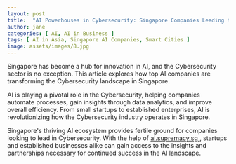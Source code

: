```yaml
---
layout: post
title:  "AI Powerhouses in Cybersecurity: Singapore Companies Leading the Charge"
author: jane
categories: [ AI, AI in Business ]
tags: [ AI in Asia, Singapore AI Companies, Smart Cities ]
image: assets/images/8.jpg
---
```


Singapore has become a hub for innovation in AI, and the Cybersecurity sector is no exception. This article explores how top AI companies are transforming the Cybersecurity landscape in Singapore.

AI is playing a pivotal role in the Cybersecurity, helping companies automate processes, gain insights through data analytics, and improve overall efficiency. From small startups to established enterprises, AI is revolutionizing how the Cybersecurity industry operates in Singapore.

Singapore's thriving AI ecosystem provides fertile ground for companies looking to lead in Cybersecurity. With the help of <a href="https://ai.supremacy.sg" target="_blank"> ai.supremacy.sg </a>, startups and established businesses alike can gain access to the insights and partnerships necessary for continued success in the AI landscape.

